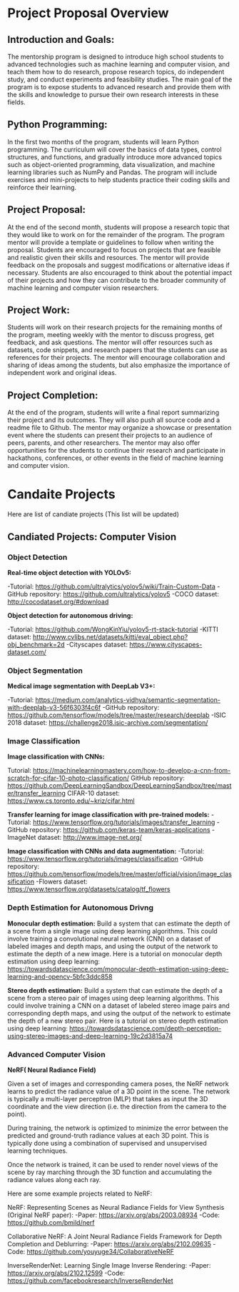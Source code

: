 # Project Proposal Overview 

## Introduction and Goals:
The mentorship program is designed to introduce high school students to advanced technologies such as machine learning and computer vision, and teach them how to do research, propose research topics, do independent study, and conduct experiments and feasibility studies.
The main goal of the program is to expose students to advanced research and provide them with the skills and knowledge to pursue their own research interests in these fields.

## Python Programming:
In the first two months of the program, students will learn Python programming. The curriculum will cover the basics of data types, control structures, and functions, and gradually introduce more advanced topics such as object-oriented programming, data visualization, and machine learning libraries such as NumPy and Pandas.
The program will include exercises and mini-projects to help students practice their coding skills and reinforce their learning.

## Project Proposal:
At the end of the second month, students will propose a research topic that they would like to work on for the remainder of the program. The program mentor will provide a template or guidelines to follow when writing the proposal.
Students are encouraged to focus on projects that are feasible and realistic given their skills and resources. The mentor will provide feedback on the proposals and suggest modifications or alternative ideas if necessary.
Students are also encouraged to think about the potential impact of their projects and how they can contribute to the broader community of machine learning and computer vision researchers.

## Project Work:
Students will work on their research projects for the remaining months of the program, meeting weekly with the mentor to discuss progress, get feedback, and ask questions.
The mentor will offer resources such as datasets, code snippets, and research papers that the students can use as references for their projects.
The mentor will encourage collaboration and sharing of ideas among the students, but also emphasize the importance of independent work and original ideas.

## Project Completion:
At the end of the program, students will write a final report summarizing their project and its outcomes. They will also push all source code and a readme file to Github.
The mentor may organize a showcase or presentation event where the students can present their projects to an audience of peers, parents, and other researchers.
The mentor may also offer opportunities for the students to continue their research and participate in hackathons, conferences, or other events in the field of machine learning and computer vision.


# Candaite Projects  
Here are list of candiate projects (This list will be updated)  
## Candiated Projects: Computer Vision 

### Object Detection 
**Real-time object detection with YOLOv5:**

-Tutorial: https://github.com/ultralytics/yolov5/wiki/Train-Custom-Data
-GitHub repository: https://github.com/ultralytics/yolov5
-COCO dataset: http://cocodataset.org/#download

**Object detection for autonomous driving:**

-Tutorial: https://github.com/WongKinYiu/yolov5-rt-stack-tutorial
-KITTI dataset: http://www.cvlibs.net/datasets/kitti/eval_object.php?obj_benchmark=2d
-Cityscapes dataset: https://www.cityscapes-dataset.com/



### Object Segmentation 

**Medical image segmentation with DeepLab V3+:**

-Tutorial: https://medium.com/analytics-vidhya/semantic-segmentation-with-deeplab-v3-56f6303f4c6f
-GitHub repository: https://github.com/tensorflow/models/tree/master/research/deeplab
-ISIC 2018 dataset: https://challenge2018.isic-archive.com/segmentation/

### Image Classification
**Image classification with CNNs:**

Tutorial: https://machinelearningmastery.com/how-to-develop-a-cnn-from-scratch-for-cifar-10-photo-classification/
GitHub repository: https://github.com/DeepLearningSandbox/DeepLearningSandbox/tree/master/transfer_learning
CIFAR-10 dataset: https://www.cs.toronto.edu/~kriz/cifar.html

**Transfer learning for image classification with pre-trained models:**
-Tutorial: https://www.tensorflow.org/tutorials/images/transfer_learning
-GitHub repository: https://github.com/keras-team/keras-applications
-ImageNet dataset: http://www.image-net.org/

**Image classification with CNNs and data augmentation:**
-Tutorial: https://www.tensorflow.org/tutorials/images/classification
-GitHub repository: https://github.com/tensorflow/models/tree/master/official/vision/image_classification
-Flowers dataset: https://www.tensorflow.org/datasets/catalog/tf_flowers


### Depth Estimation for Autonomous Drivng 

**Monocular depth estimation:** Build a system that can estimate the depth of a scene from a single image using deep learning algorithms. This could involve training a convolutional neural network (CNN) on a dataset of labeled images and depth maps, and using the output of the network to estimate the depth of a new image. Here is a tutorial on monocular depth estimation using deep learning: https://towardsdatascience.com/monocular-depth-estimation-using-deep-learning-and-opencv-5bfc3ddc858

**Stereo depth estimation:** Build a system that can estimate the depth of a scene from a stereo pair of images using deep learning algorithms. This could involve training a CNN on a dataset of labeled stereo image pairs and corresponding depth maps, and using the output of the network to estimate the depth of a new stereo pair. Here is a tutorial on stereo depth estimation using deep learning: https://towardsdatascience.com/depth-perception-using-stereo-images-and-deep-learning-19c2d3815a74

### Advanced Computer Vision

**NeRF( Neural Radiance Field)** 

Given a set of images and corresponding camera poses, the NeRF network learns to predict the radiance value of a 3D point in the scene. The network is typically a multi-layer perceptron (MLP) that takes as input the 3D coordinate and the view direction (i.e. the direction from the camera to the point).

During training, the network is optimized to minimize the error between the predicted and ground-truth radiance values at each 3D point. This is typically done using a combination of supervised and unsupervised learning techniques.

Once the network is trained, it can be used to render novel views of the scene by ray marching through the 3D function and accumulating the radiance values along each ray.

Here are some example projects related to NeRF:

NeRF: Representing Scenes as Neural Radiance Fields for View Synthesis (Original NeRF paper):
-Paper: https://arxiv.org/abs/2003.08934
-Code: https://github.com/bmild/nerf

Collaborative NeRF: A Joint Neural Radiance Fields Framework for Depth Completion and Deblurring:
-Paper: https://arxiv.org/abs/2102.09635
-Code: https://github.com/youyuge34/CollaborativeNeRF

InverseRenderNet: Learning Single Image Inverse Rendering:
-Paper: https://arxiv.org/abs/2102.12599
-Code: https://github.com/facebookresearch/InverseRenderNet
 
